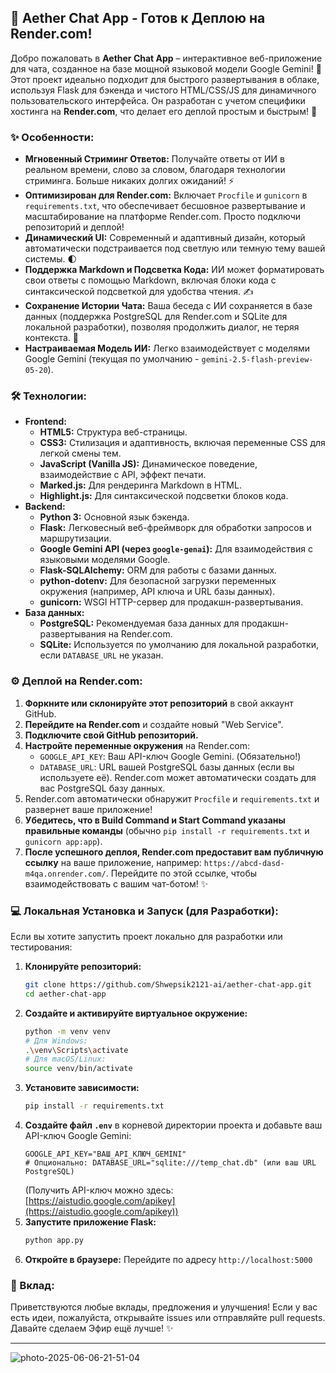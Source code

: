 ## 🚀 Aether Chat App - Готов к Деплою на Render.com\!

Добро пожаловать в **Aether Chat App** – интерактивное веб-приложение для чата, созданное на базе мощной языковой модели Google Gemini\! 🤖 Этот проект идеально подходит для быстрого развертывания в облаке, используя Flask для бэкенда и чистого HTML/CSS/JS для динамичного пользовательского интерфейса. Он разработан с учетом специфики хостинга на **Render.com**, что делает его деплой простым и быстрым\! 🎉

### ✨ Особенности:

  * **Мгновенный Стриминг Ответов:** Получайте ответы от ИИ в реальном времени, слово за словом, благодаря технологии стриминга. Больше никаких долгих ожиданий\! ⚡️
  * **Оптимизирован для Render.com:** Включает `Procfile` и `gunicorn` в `requirements.txt`, что обеспечивает бесшовное развертывание и масштабирование на платформе Render.com. Просто подключи репозиторий и деплой\!
  * **Динамический UI:** Современный и адаптивный дизайн, который автоматически подстраивается под светлую или темную тему вашей системы. 🌓
  * **Поддержка Markdown и Подсветка Кода:** ИИ может форматировать свои ответы с помощью Markdown, включая блоки кода с синтаксической подсветкой для удобства чтения. ✍️
  * **Сохранение Истории Чата:** Ваша беседа с ИИ сохраняется в базе данных (поддержка PostgreSQL для Render.com и SQLite для локальной разработки), позволяя продолжить диалог, не теряя контекста. 💾
  * **Настраиваемая Модель ИИ:** Легко взаимодействует с моделями Google Gemini (текущая по умолчанию - `gemini-2.5-flash-preview-05-20`).

### 🛠️ Технологии:

  * **Frontend:**
      * **HTML5:** Структура веб-страницы. 
      * **CSS3:** Стилизация и адаптивность, включая переменные CSS для легкой смены тем. 
      * **JavaScript (Vanilla JS):** Динамическое поведение, взаимодействие с API, эффект печати. 
      * **Marked.js:** Для рендеринга Markdown в HTML. 
      * **Highlight.js:** Для синтаксической подсветки блоков кода. 
  * **Backend:**
      * **Python 3:** Основной язык бэкенда.
      * **Flask:** Легковесный веб-фреймворк для обработки запросов и маршрутизации.
      * **Google Gemini API (через `google-genai`):** Для взаимодействия с языковыми моделями Google.
      * **Flask-SQLAlchemy:** ORM для работы с базами данных.
      * **python-dotenv:** Для безопасной загрузки переменных окружения (например, API ключа и URL базы данных).
      * **gunicorn:** WSGI HTTP-сервер для продакшн-развертывания.
  * **База данных:**
      * **PostgreSQL:** Рекомендуемая база данных для продакшн-развертывания на Render.com.
      * **SQLite:** Используется по умолчанию для локальной разработки, если `DATABASE_URL` не указан.

### ⚙️ Деплой на Render.com:

1.  **Форкните или склонируйте этот репозиторий** в свой аккаунт GitHub.
2.  **Перейдите на Render.com** и создайте новый "Web Service".
3.  **Подключите свой GitHub репозиторий.**
4.  **Настройте переменные окружения** на Render.com:
      * `GOOGLE_API_KEY`: Ваш API-ключ Google Gemini. (Обязательно\!)
      * `DATABASE_URL`: URL вашей PostgreSQL базы данных (если вы используете её). Render.com может автоматически создать для вас PostgreSQL базу данных.
5.  Render.com автоматически обнаружит `Procfile` и `requirements.txt` и развернет ваше приложение\!
6.  **Убедитесь, что в Build Command и Start Command указаны правильные команды** (обычно `pip install -r requirements.txt` и `gunicorn app:app`).
7.  **После успешного деплоя, Render.com предоставит вам публичную ссылку** на ваше приложение, например: `https://abcd-dasd-m4qa.onrender.com/`. Перейдите по этой ссылке, чтобы взаимодействовать с вашим чат-ботом\! ✨

### 💻 Локальная Установка и Запуск (для Разработки):

Если вы хотите запустить проект локально для разработки или тестирования:

1.  **Клонируйте репозиторий:**
    ```bash
    git clone https://github.com/Shwepsik2121-ai/aether-chat-app.git
    cd aether-chat-app
    ```
2.  **Создайте и активируйте виртуальное окружение:**
    ```bash
    python -m venv venv
    # Для Windows:
    .\venv\Scripts\activate
    # Для macOS/Linux:
    source venv/bin/activate
    ```
3.  **Установите зависимости:**
    ```bash
    pip install -r requirements.txt
    ```
4.  **Создайте файл `.env`** в корневой директории проекта и добавьте ваш API-ключ Google Gemini:
    ```
    GOOGLE_API_KEY="ВАШ_API_КЛЮЧ_GEMINI"
    # Опционально: DATABASE_URL="sqlite:///temp_chat.db" (или ваш URL PostgreSQL)
    ```
    (Получить API-ключ можно здесь: [https://aistudio.google.com/apikey](https://aistudio.google.com/apikey))
5.  **Запустите приложение Flask:**
    ```bash
    python app.py
    ```
6.  **Откройте в браузере:** Перейдите по адресу `http://localhost:5000`

### 🤝 Вклад:

Приветствуются любые вклады, предложения и улучшения\! Если у вас есть идеи, пожалуйста, открывайте issues или отправляйте pull requests. Давайте сделаем Эфир ещё лучше\! ✨

-----
<img src="https://i.ibb.co/B5DVXbXX/photo-2025-06-06-21-51-04.jpg" alt="photo-2025-06-06-21-51-04" border="0">
